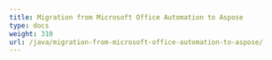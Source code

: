 ```yaml
---
title: Migration from Microsoft Office Automation to Aspose
type: docs
weight: 310
url: /java/migration-from-microsoft-office-automation-to-aspose/
---
```

